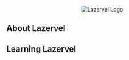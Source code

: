 <p align="center" dir="auto">
  <img src="" alt="Lazervel Logo">
</p>

## About Lazervel

## Learning Lazervel
